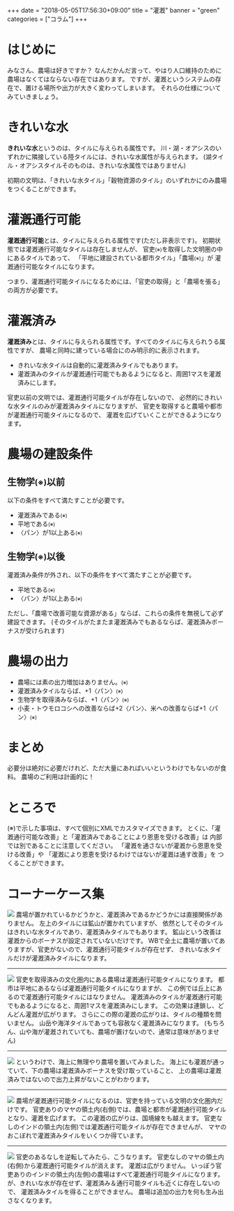 +++
date = "2018-05-05T17:56:30+09:00"
title = "灌漑"
banner = "green"
categories = ["コラム"]
+++

# はじめに
みなさん、農場は好きですか？
なんだかんだ言って、やはり人口維持のために農場はなくてはならない存在ではあります。
ですが、灌漑というシステムの存在で、置ける場所や出力が大きく変わってしまいます。
それらの仕様についてみていきましょう。

<!--more-->

# きれいな水
**きれいな水**というのは、タイルに与えられる属性です。
川・湖・オアシスのいずれかに隣接している陸タイルには、きれいな水属性が与えられます。
(湖タイル・オアシスタイルそのものは、きれいな水属性ではありません)

初期の文明は、「きれいな水タイル」「穀物資源のタイル」のいずれかにのみ農場をつくることができます。

# 灌漑通行可能
**灌漑通行可能**とは、タイルに与えられる属性です(ただし非表示です)。
初期状態では灌漑通行可能なタイルは存在しませんが、
官吏<small>(※)</small>を取得した文明圏の中にあるタイルであって、
「平地に建設されている都市タイル」「農場<small>(※)</small>」が
灌漑通行可能なタイルになります。

つまり、灌漑通行可能タイルになるためには、「官吏の取得」と「農場を張る」の両方が必要です。

# 灌漑済み
**灌漑済み**とは、タイルに与えられる属性です。すべてのタイルに与えられうる属性ですが、
農場と同時に建っている場合にのみ明示的に表示されます。

- きれいな水タイルは自動的に灌漑済みタイルでもあります。
- 灌漑済みのタイルが灌漑通行可能でもあるようになると、周囲1マスを灌漑済みにします。

官吏以前の文明では、灌漑通行可能タイルが存在しないので、
必然的にきれいな水タイルのみが灌漑済みタイルになりますが、
官吏を取得すると農場や都市が灌漑通行可能タイルになるので、
灌漑を広げていくことができるようになります。

# 農場の建設条件
## 生物学<small>(※)</small>以前
以下の条件をすべて満たすことが必要です。

- 灌漑済みである<small>(※)</small>
- 平地である<small>(※)</small>
- 〈パン〉が1以上ある<small>(※)</small>

## 生物学<small>(※)</small>以後
灌漑済み条件が外され、以下の条件をすべて満たすことが必要です。

- 平地である<small>(※)</small>
- 〈パン〉が1以上ある<small>(※)</small>

ただし、「農場で改善可能な資源がある」ならば、これらの条件を無視して必ず建設できます。
(そのタイルがたまたま灌漑済みでもあるならば、灌漑済みボーナスが受けられます)

# 農場の出力
- 農場には素の出力増加はありません。<small>(※)</small>
- 灌漑済みタイルならば、+1〈パン〉<small>(※)</small>
- 生物学を取得済みならば、+1〈パン〉<small>(※)</small>
- 小麦・トウモロコシへの改善ならば+2〈パン〉、米への改善ならば+1〈パン〉<small>(※)</small>

# まとめ
必要分は絶対に必要だけれど、ただ大量にあればいいというわけでもないのが食料。
農場のご利用は計画的に！

# ところで
(※)で示した事項は、すべて個別にXMLでカスタマイズできます。
とくに、「灌漑通行可能な改善」と「灌漑済みであることにより恩恵を受ける改善」は
内部では別であることに注意してください。
「灌漑を通さないが灌漑から恩恵を受ける改善」や
「灌漑により恩恵を受けるわけではないが灌漑は通す改善」を
つくることができます。

# コーナーケース集

![](/img/irrigation_precivilservice_1.png)
農場が置かれているかどうかと、灌漑済みであるかどうかには直接関係がありません。
左上のタイルには鉱山が置かれていますが、
依然としてそのタイルはきれいな水タイルであり、灌漑済みタイルでもあります。
鉱山という改善は灌漑からのボーナスが設定されていないだけです。
WBで全土に農場が置いてありますが、官吏がないので、灌漑通行可能タイルが存在せず、
きれいな水タイルだけが灌漑済みタイルになります。

---

![](/img/irrigation_postcivilservice_1.png)
官吏を取得済みの文化圏内にある農場は灌漑通行可能タイルになります。
都市は平地にあるならば灌漑通行可能タイルになりますが、
この例では丘上にあるので灌漑通行可能タイルにはなりません。
灌漑済みのタイルが灌漑通行可能でもあるようになると、周囲1マスを灌漑済みにします。
この効果は連鎖し、どんどん灌漑が広がります。
さらにこの際の灌漑の広がりは、タイルの種類を問いません。
山岳や海洋タイルであっても容赦なく灌漑済みになります。
(もちろん、山や海が灌漑されていても、農場が置けないので、通常は意味がありません)

---

![](/img/irrigation_postcivilservice_2.png)
というわけで、海上に無理やり農場を置いてみました。
海上にも灌漑が通っていて、下の農場は灌漑済みボーナスを受け取っていること、
上の農場は灌漑済みではないので出力上昇がないことがわかります。

---

![](/img/irrigation_betweencivic_1.png)
農場が灌漑通行可能タイルになるのは、官吏を持っている文明の文化圏内だけです。
官吏ありのマヤの領土内(右側)では、農場と都市が灌漑通行可能タイルとなり、灌漑を広げます。
この灌漑の広がりは、国境線をも越えます。
官吏なしのインドの領土内(左側)では灌漑通行可能タイルが存在できませんが、
マヤのおこぼれで灌漑済みタイルをいくつか得ています。

---

![](/img/irrigation_betweencivic_2.png)
官吏のあるなしを逆転してみたら、こうなります。
官吏なしのマヤの領土内(右側)から灌漑通行可能タイルが消えます。
灌漑は広がりません。
いっぽう官吏ありのインドの領土内(左側)の農場はすべて灌漑通行可能タイルになります。
が、きれいな水が存在せず、灌漑済み＆通行可能タイルも近くに存在しないので、
灌漑済みタイルを得ることができません。
農場は追加の出力を何も生み出さなくなります。
